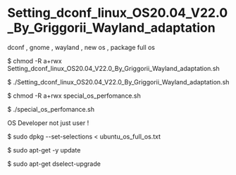 # Setting_dconf_linux_OS20.04_V22.0_By_Griggorii_Wayland_adaptation
dconf , gnome , wayland , new os , package full os

$ chmod -R a+rwx Setting_dconf_linux_OS20.04_V22.0_By_Griggorii_Wayland_adaptation.sh

$ ./Setting_dconf_linux_OS20.04_V22.0_By_Griggorii_Wayland_adaptation.sh

$ chmod -R a+rwx special_os_perfomance.sh

$ ./special_os_perfomance.sh

OS Developer not just user !

$ sudo dpkg --set-selections < ubuntu_os_full_os.txt

$ sudo apt-get -y update

$ sudo apt-get dselect-upgrade

